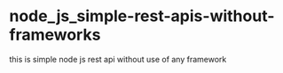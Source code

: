 # node_js_simple-rest-apis-without-frameworks
this is simple node js rest api without use of any framework

